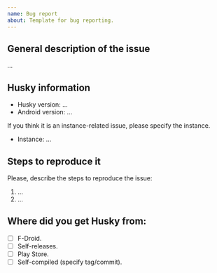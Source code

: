```yaml
---
name: Bug report
about: Template for bug reporting.
---
```


<!--
You acknowledge, opening this issue, that you read Codeberg's ToS and the
content you upload meets to the requirements.

Please see
https://codeberg.org/husky/husky-man/src/branch/master/contributing.md.
-->

<!--
Please use `Preview` tab above to see final rendering of your report before

You can delete anything if it is not needed.
-->

## General description of the issue

...

## Husky information

- Husky version: ...
- Android version: ...

If you think it is an instance-related issue, please specify the instance.

- Instance: ...

## Steps to reproduce it

Please, describe the steps to reproduce the issue:

1. ...
2. ...

<!-- You can attach any media you consider. -->

## Where did you get Husky from:

- [ ] F-Droid.
- [ ] Self-releases.
- [ ] Play Store.
- [ ] Self-compiled (specify tag/commit).
